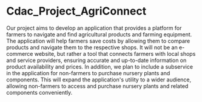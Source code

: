 # Cdac_Project_AgriConnect 

Our project aims to develop an application that provides a platform for farmers to navigate and find agricultural products and farming equipment. The application will help farmers save costs by allowing them to compare products and navigate them to the respective shops. It will not be an e-commerce website, but rather a tool that connects farmers with local shops and service providers, ensuring accurate and up-to-date information on product availability and prices. In addition, we plan to include a subservice in the application for non-farmers to purchase nursery plants and components. This will expand the application's utility to a wider audience, allowing non-farmers to access and purchase nursery plants and related components conveniently.
